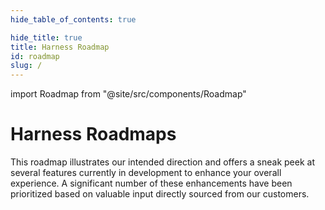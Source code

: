 ```yaml
---
hide_table_of_contents: true

hide_title: true
title: Harness Roadmap
id: roadmap
slug: /
---
```


import Roadmap from "@site/src/components/Roadmap"

# Harness Roadmaps
This roadmap illustrates our intended direction and offers a sneak peek at several features currently in development to enhance your overall experience. A significant number of these enhancements have been prioritized based on valuable input directly sourced from our customers.

<Roadmap />

